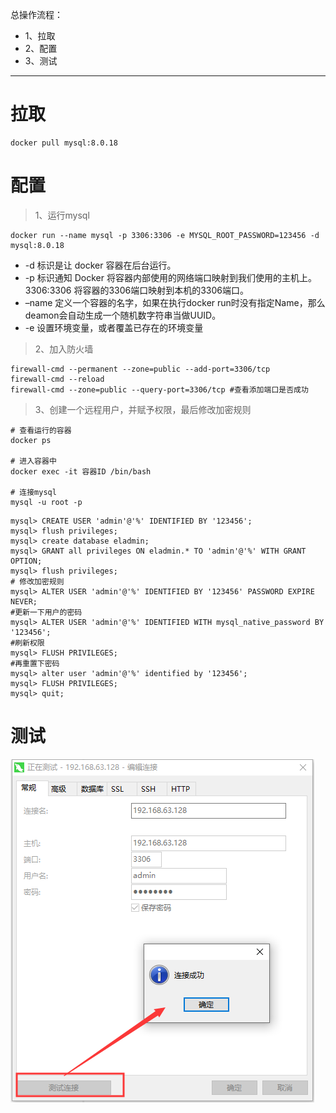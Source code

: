 总操作流程：
- 1、拉取
- 2、配置
- 3、测试

***

# 拉取

```shell
docker pull mysql:8.0.18
```

# 配置

> 1、运行mysql

```
docker run --name mysql -p 3306:3306 -e MYSQL_ROOT_PASSWORD=123456 -d mysql:8.0.18
```
- -d 标识是让 docker 容器在后台运行。
- -p 标识通知 Docker 将容器内部使用的网络端口映射到我们使用的主机上。3306:3306 将容器的3306端口映射到本机的3306端口。
- –name 定义一个容器的名字，如果在执行docker run时没有指定Name，那么deamon会自动生成一个随机数字符串当做UUID。
- -e 设置环境变量，或者覆盖已存在的环境变量

> 2、加入防火墙

```
firewall-cmd --permanent --zone=public --add-port=3306/tcp
firewall-cmd --reload
firewall-cmd --zone=public --query-port=3306/tcp #查看添加端口是否成功
```

> 3、创建一个远程用户，并赋予权限，最后修改加密规则

```shell
# 查看运行的容器
docker ps 

# 进入容器中
docker exec -it 容器ID /bin/bash  

# 连接mysql
mysql -u root -p
```

```shell
mysql> CREATE USER 'admin'@'%' IDENTIFIED BY '123456';
mysql> flush privileges;
mysql> create database eladmin;
mysql> GRANT all privileges ON eladmin.* TO 'admin'@'%' WITH GRANT OPTION;
mysql> flush privileges; 
# 修改加密规则
mysql> ALTER USER 'admin'@'%' IDENTIFIED BY '123456' PASSWORD EXPIRE NEVER;
#更新一下用户的密码 
mysql> ALTER USER 'admin'@'%' IDENTIFIED WITH mysql_native_password BY '123456';
#刷新权限 
mysql> FLUSH PRIVILEGES;
#再重置下密码
mysql> alter user 'admin'@'%' identified by '123456';
mysql> FLUSH PRIVILEGES;
mysql> quit;
```

# 测试

![](image/6-1.png)

